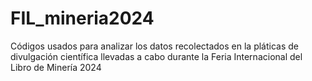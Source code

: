 # FIL_mineria2024
Códigos usados para analizar los datos recolectados en la pláticas de divulgación científica llevadas a cabo durante la Feria Internacional del Libro de Minería 2024
